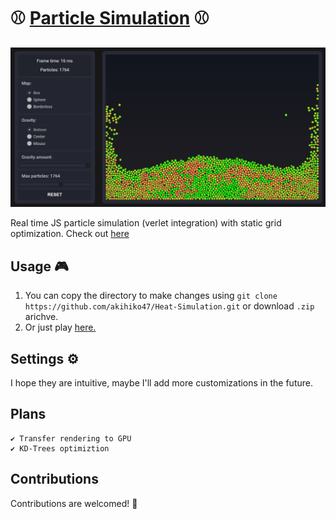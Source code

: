 # ⚾ [Particle Simulation](https://akihiko47.github.io/JS-Particle-Simulation/) ⚾

![Logo](https://github.com/akihiko47/JS-Particle-Simulation/blob/main/logo.jpg)

Real time JS particle simulation (verlet integration) with static grid optimization. Check out [here](https://akihiko47.github.io/JS-Particle-Simulation/)

## Usage 🎮
1. You can copy the directory to make changes using ```git clone https://github.com/akihiko47/Heat-Simulation.git``` or download `.zip` arichve.
2. Or just play [here.](https://akihiko47.github.io/JS-Particle-Simulation/)

## Settings ⚙️
I hope they are intuitive, maybe I'll add more customizations in the future.

## Plans
    ✔️ Transfer rendering to GPU
    ✔️ KD-Trees optimiztion

## Contributions
Contributions are welcomed! 👋
